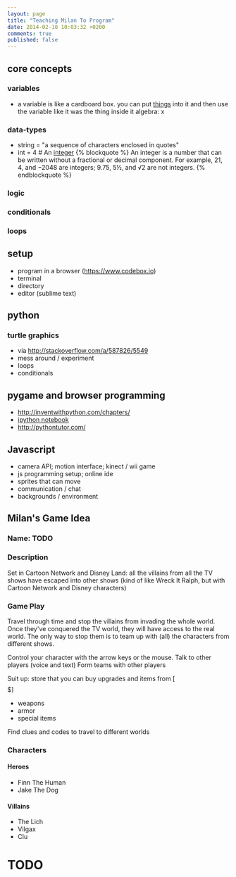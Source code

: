```yaml
---
layout: page
title: "Teaching Milan To Program"
date: 2014-02-10 10:03:32 +0200
comments: true
published: false
---
```


## core concepts
### variables
- a variable is like a cardboard box. you can put [things](#data-types) into it
  and then use the variable like it was the thing inside it
  algebra: x
### data-types
- string = "a sequence of characters enclosed in quotes"
- int = 4 # An [integer](http://en.wikipedia.org/wiki/Integer)
{% blockquote %}
An integer is a number that can be written without a fractional or decimal component.
For example, 21, 4, and −2048 are integers; 9.75, 5½, and √2 are not integers.
{% endblockquote %}

### logic
### conditionals
### loops


## setup
- program in a browser (https://www.codebox.io)
- terminal
- directory
- editor (sublime text)

## python
### turtle graphics
- via http://stackoverflow.com/a/587826/5549
- mess around / experiment
- loops
- conditionals

## pygame and browser programming
- http://inventwithpython.com/chapters/
- [ipython notebook]
- http://pythontutor.com/

## Javascript
- camera API; motion interface; kinect / wii game
- js programming setup; online ide
- sprites that can move
- communication / chat
- backgrounds / environment

## Milan's Game Idea

### Name: TODO

### Description

Set in Cartoon Network and Disney Land: all the villains from all the TV shows have escaped
into other shows (kind of like Wreck It Ralph, but with Cartoon Network and Disney characters)

### Game Play

Travel through time and stop the villains from invading the whole world.
Once they've conquered the TV world, they will have access to the real world.
The only way to stop them is to team up with (all) the characters from different
shows.

Control your character with the arrow keys or the mouse.
Talk to other players (voice and text)
Form teams with other players

Suit up: store that you can buy upgrades and items from [$$$$$]
- weapons
- armor
- special items

Find clues and codes to travel to different worlds

### Characters

#### Heroes

- Finn The Human
- Jake The Dog

#### Villains

- The Lich
- Vilgax
- Clu

# TODO

[ipython notebook]:http://nbviewer.ipython.org/github/ehmatthes/intro_programming/blob/master/notebooks/index.ipynb
